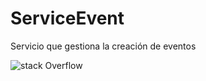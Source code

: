 # ServiceEvent
Servicio que gestiona la creación de eventos 

![stack Overflow](https://www.google.com/url?sa=i&url=https%3A%2F%2Fwww.formativaperu.com%2FCursos%2FDetalle%2F5&psig=AOvVaw1oqpieF7ytm0qNqO1W_h2M&ust=1650846439100000&source=images&cd=vfe&ved=0CAwQjRxqFwoTCKjJtbS4q_cCFQAAAAAdAAAAABAD)
